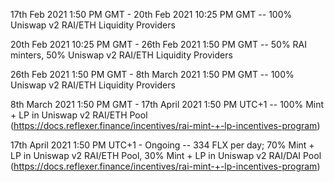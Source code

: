 17th Feb 2021 1:50 PM GMT  - 20th Feb 2021 10:25 PM GMT    -- 100% Uniswap v2 RAI/ETH Liquidity Providers

20th Feb 2021 10:25 PM GMT - 26th Feb 2021 1:50 PM GMT     -- 50% RAI minters, 50% Uniswap v2 RAI/ETH Liquidity Providers

26th Feb 2021 1:50 PM GMT  - 8th March 2021 1:50 PM GMT    -- 100% Uniswap v2 RAI/ETH Liquidity Providers

8th March 2021 1:50 PM GMT - 17th April 2021 1:50 PM UTC+1 -- 100% Mint + LP in Uniswap v2 RAI/ETH Pool (https://docs.reflexer.finance/incentives/rai-mint-+-lp-incentives-program)

17th April 2021 1:50 PM UTC+1 - Ongoing                    -- 334 FLX per day; 70% Mint + LP in Uniswap v2 RAI/ETH Pool, 30% Mint + LP in Uniswap v2 RAI/DAI Pool (https://docs.reflexer.finance/incentives/rai-mint-+-lp-incentives-program)
